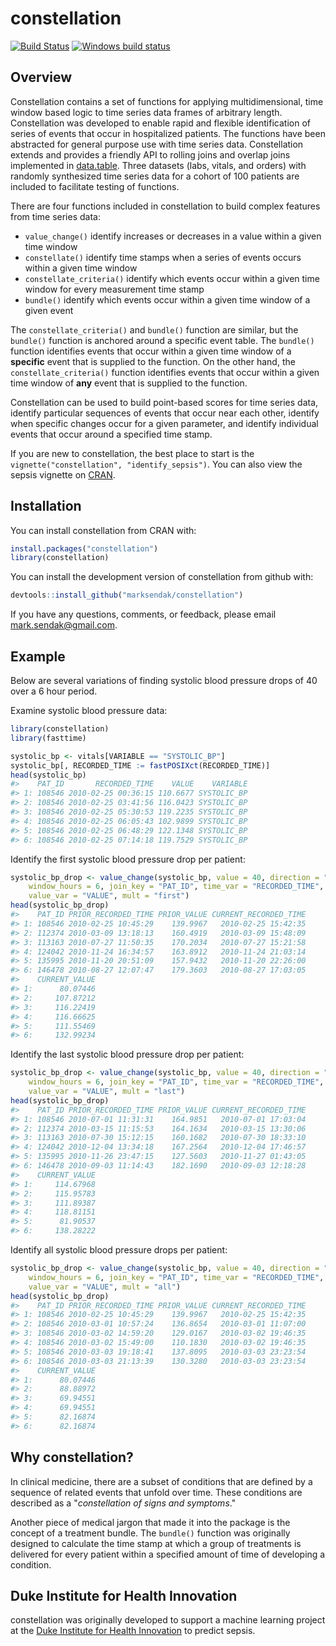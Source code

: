 
<!-- README.md is generated from README.Rmd. Please edit that file -->
constellation
=============

[![Build Status](https://travis-ci.org/marksendak/constellation.svg?branch=master)](https://travis-ci.org/marksendak/constellation) [![Windows build status](https://ci.appveyor.com/api/projects/status/github/marksendak/constellation?branch=master&svg=true)](https://ci.appveyor.com/project/marksendak/constellation)

Overview
--------

Constellation contains a set of functions for applying multidimensional, time window based logic to time series data frames of arbitrary length. Constellation was developed to enable rapid and flexible identification of series of events that occur in hospitalized patients. The functions have been abstracted for general purpose use with time series data. Constellation extends and provides a friendly API to rolling joins and overlap joins implemented in [data.table](https://CRAN.R-project.org/package=data.table). Three datasets (labs, vitals, and orders) with randomly synthesized time series data for a cohort of 100 patients are included to facilitate testing of functions.

There are four functions included in constellation to build complex features from time series data:

-   `value_change()` identify increases or decreases in a value within a given time window
-   `constellate()` identify time stamps when a series of events occurs within a given time window
-   `constellate_criteria()` identify which events occur within a given time window for every measurement time stamp
-   `bundle()` identify which events occur within a given time window of a given event

The `constellate_criteria()` and `bundle()` function are similar, but the `bundle()` function is anchored around a specific event table. The `bundle()` function identifies events that occur within a given time window of a **specific** event that is supplied to the function. On the other hand, the `constellate_criteria()` function identifies events that occur within a given time window of **any** event that is supplied to the function.

Constellation can be used to build point-based scores for time series data, identify particular sequences of events that occur near each other, identify when specific changes occur for a given parameter, and identify individual events that occur around a specified time stamp.

If you are new to constellation, the best place to start is the `vignette("constellation", "identify_sepsis")`. You can also view the sepsis vignette on [CRAN](https://cran.r-project.org/web/packages/constellation/vignettes/identify_sepsis.html).

Installation
------------

You can install constellation from CRAN with:

``` r
install.packages("constellation")
library(constellation)
```

You can install the development version of constellation from github with:

``` r
devtools::install_github("marksendak/constellation")
```

If you have any questions, comments, or feedback, please email <mark.sendak@gmail.com>.

Example
-------

Below are several variations of finding systolic blood pressure drops of 40 over a 6 hour period.

Examine systolic blood pressure data:

``` r
library(constellation)
library(fasttime)

systolic_bp <- vitals[VARIABLE == "SYSTOLIC_BP"]
systolic_bp[, RECORDED_TIME := fastPOSIXct(RECORDED_TIME)]
head(systolic_bp)
#>    PAT_ID       RECORDED_TIME    VALUE    VARIABLE
#> 1: 108546 2010-02-25 00:36:15 110.6677 SYSTOLIC_BP
#> 2: 108546 2010-02-25 03:41:56 116.0423 SYSTOLIC_BP
#> 3: 108546 2010-02-25 05:30:53 119.2235 SYSTOLIC_BP
#> 4: 108546 2010-02-25 06:05:43 102.9899 SYSTOLIC_BP
#> 5: 108546 2010-02-25 06:48:29 122.1348 SYSTOLIC_BP
#> 6: 108546 2010-02-25 07:14:18 119.7529 SYSTOLIC_BP
```

Identify the first systolic blood pressure drop per patient:

``` r
systolic_bp_drop <- value_change(systolic_bp, value = 40, direction = "down",
    window_hours = 6, join_key = "PAT_ID", time_var = "RECORDED_TIME", 
    value_var = "VALUE", mult = "first")
head(systolic_bp_drop)
#>    PAT_ID PRIOR_RECORDED_TIME PRIOR_VALUE CURRENT_RECORDED_TIME
#> 1: 108546 2010-02-25 10:45:29    139.9967   2010-02-25 15:42:35
#> 2: 112374 2010-03-09 13:18:13    160.4919   2010-03-09 15:48:09
#> 3: 113163 2010-07-27 11:50:35    170.2034   2010-07-27 15:21:58
#> 4: 124042 2010-11-24 16:34:57    163.8912   2010-11-24 21:03:14
#> 5: 135995 2010-11-20 20:51:09    157.9432   2010-11-20 22:26:00
#> 6: 146478 2010-08-27 12:07:47    179.3603   2010-08-27 17:03:05
#>    CURRENT_VALUE
#> 1:      80.07446
#> 2:     107.87212
#> 3:     116.22419
#> 4:     116.66625
#> 5:     111.55469
#> 6:     132.99234
```

Identify the last systolic blood pressure drop per patient:

``` r
systolic_bp_drop <- value_change(systolic_bp, value = 40, direction = "down",
    window_hours = 6, join_key = "PAT_ID", time_var = "RECORDED_TIME", 
    value_var = "VALUE", mult = "last")
head(systolic_bp_drop)
#>    PAT_ID PRIOR_RECORDED_TIME PRIOR_VALUE CURRENT_RECORDED_TIME
#> 1: 108546 2010-07-01 11:31:31    164.9851   2010-07-01 17:03:04
#> 2: 112374 2010-03-15 11:15:53    164.1634   2010-03-15 13:30:06
#> 3: 113163 2010-07-30 15:12:15    160.1682   2010-07-30 18:33:10
#> 4: 124042 2010-12-04 13:34:18    167.2564   2010-12-04 17:46:57
#> 5: 135995 2010-11-26 23:47:15    127.5603   2010-11-27 01:43:05
#> 6: 146478 2010-09-03 11:14:43    182.1690   2010-09-03 12:18:28
#>    CURRENT_VALUE
#> 1:     114.67968
#> 2:     115.95783
#> 3:     111.89387
#> 4:     118.81151
#> 5:      81.90537
#> 6:     138.28222
```

Identify all systolic blood pressure drops per patient:

``` r
systolic_bp_drop <- value_change(systolic_bp, value = 40, direction = "down",
    window_hours = 6, join_key = "PAT_ID", time_var = "RECORDED_TIME", 
    value_var = "VALUE", mult = "all")
head(systolic_bp_drop)
#>    PAT_ID PRIOR_RECORDED_TIME PRIOR_VALUE CURRENT_RECORDED_TIME
#> 1: 108546 2010-02-25 10:45:29    139.9967   2010-02-25 15:42:35
#> 2: 108546 2010-03-01 10:57:24    136.8654   2010-03-01 11:07:00
#> 3: 108546 2010-03-02 14:59:20    129.0167   2010-03-02 19:46:35
#> 4: 108546 2010-03-02 15:49:00    110.1830   2010-03-02 19:46:35
#> 5: 108546 2010-03-03 19:18:41    137.8095   2010-03-03 23:23:54
#> 6: 108546 2010-03-03 21:13:39    130.3280   2010-03-03 23:23:54
#>    CURRENT_VALUE
#> 1:      80.07446
#> 2:      88.88972
#> 3:      69.94551
#> 4:      69.94551
#> 5:      82.16874
#> 6:      82.16874
```

Why constellation?
------------------

In clinical medicine, there are a subset of conditions that are defined by a sequence of related events that unfold over time. These conditions are described as a "*constellation of signs and symptoms*."

Another piece of medical jargon that made it into the package is the concept of a treatment bundle. The `bundle()` function was originally designed to calculate the time stamp at which a group of treatments is delivered for every patient within a specified amount of time of developing a condition.

Duke Institute for Health Innovation
------------------------------------

constellation was originally developed to support a machine learning project at the [Duke Institute for Health Innovation](http://www.dihi.org/) to predict sepsis.
